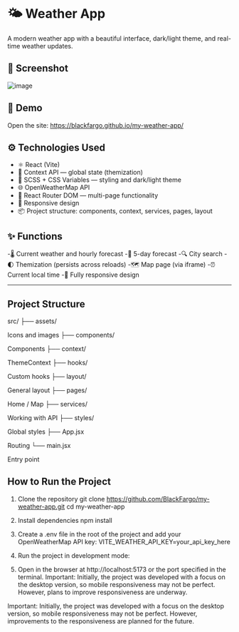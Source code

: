 # 🌤️ Weather App

A modern weather app with a beautiful interface, dark/light theme, and real-time weather updates.

## 📸 Screenshot

![image](https://github.com/user-attachments/assets/bb5f0714-9f3f-4f7d-9d18-b198320d696f)

## 🚀 Demo

Open the site: https://blackfargo.github.io/my-weather-app/

## ⚙️ Technologies Used

- ⚛️ React (Vite)
- 🧠 Context API — global state (themization)
- 🎨 SCSS + CSS Variables — styling and dark/light theme
- 🌐 OpenWeatherMap API
- 🔀 React Router DOM — multi-page functionality
- 📱 Responsive design
- 📦 Project structure: components, context, services, pages, layout

## ✨ Functions

-🌡️ Current weather and hourly forecast
-📅 5-day forecast
-🔍 City search
-🌓 Themization (persists across reloads)
-🗺️ Map page (via iframe)
-⏰ Current local time
-📱 Fully responsive design

---


## Project Structure
src/ ├── assets/

Icons and images
├── components/

Components
├── context/

ThemeContext
├── hooks/

Custom hooks
├── layout/

General layout
├── pages/

Home / Map
├── services/

Working with API
├── styles/

Global styles
├── App.jsx

Routing
└── main.jsx

Entry point

## How to Run the Project
1. Clone the repository
git clone https://github.com/BlackFargo/my-weather-app.git
cd my-weather-app

2. Install dependencies
npm install

3. Create a .env file in the root of the project and add your OpenWeatherMap API key:
VITE_WEATHER_API_KEY=your_api_key_here

4. Run the project in development mode:
5. Open in the browser at http://localhost:5173 or the port specified in the terminal.
Important: Initially, the project was developed with a focus on the desktop version, so mobile responsiveness may not be perfect. However, plans to improve responsiveness are underway.

Important: Initially, the project was developed with a focus on the desktop version, so mobile responsiveness may not be perfect. However, improvements to the responsiveness are planned for the future.


